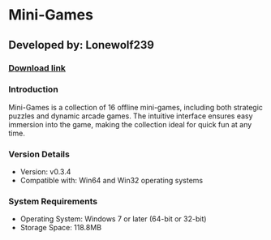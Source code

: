 # **Mini-Games**
## Developed by: **Lonewolf239**
### **[Download link](https://base-escape.ru/downloads/Setup_Mini_Games.exe)**

### Introduction
Mini-Games is a collection of 16 offline mini-games, including both strategic puzzles and dynamic arcade games. The intuitive interface ensures easy immersion into the game, making the collection ideal for quick fun at any time.

### Version Details
- Version: v0.3.4
- Compatible with: Win64 and Win32 operating systems

### System Requirements
- Operating System: Windows 7 or later (64-bit or 32-bit)
- Storage Space: 118.8MB
